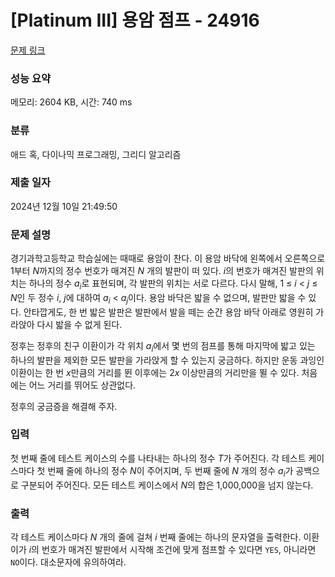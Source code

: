 # [Platinum III] 용암 점프 - 24916 

[문제 링크](https://www.acmicpc.net/problem/24916) 

### 성능 요약

메모리: 2604 KB, 시간: 740 ms

### 분류

애드 혹, 다이나믹 프로그래밍, 그리디 알고리즘

### 제출 일자

2024년 12월 10일 21:49:50

### 문제 설명

<p>경기과학고등학교 학습실에는 때때로 용암이 찬다. 이 용암 바닥에 왼쪽에서 오른쪽으로 1부터 <em>N</em>까지의 정수 번호가 매겨진 <em>N</em> 개의 발판이 떠 있다. <em>i</em>의 번호가 매겨진 발판의 위치는 하나의 정수 <em>a<sub>i</sub></em>로 표현되며, 각 발판의 위치는 서로 다르다. 다시 말해, 1 ≤ <em>i</em> < <em>j</em> ≤ <em>N</em>인 두 정수 <em>i</em>, <em>j</em>에 대하여 <em>a<sub>i</sub></em> < <em>a<sub>j</sub></em>이다. 용암 바닥은 밟을 수 없으며, 발판만 밟을 수 있다. 안타깝게도, 한 번 밟은 발판은 발판에서 발을 떼는 순간 용암 바닥 아래로 영원히 가라앉아 다시 밟을 수 없게 된다.</p>

<p>정후는 정후의 친구 이환이가 각 위치 <em>a<sub>i</sub></em>에서 몇 번의 점프를 통해 마지막에 밟고 있는 하나의 발판을 제외한 모든 발판을 가라앉게 할 수 있는지 궁금하다. 하지만 운동 과잉인 이환이는 한 번 <em>x</em>만큼의 거리를 뛴 이후에는 2<em>x</em> 이상만큼의 거리만을 뛸 수 있다. 처음에는 어느 거리를 뛰어도 상관없다.</p>

<p>정후의 궁금증을 해결해 주자.</p>

### 입력 

 <p>첫 번째 줄에 테스트 케이스의 수를 나타내는 하나의 정수 <em>T</em>가 주어진다. 각 테스트 케이스마다 첫 번째 줄에 하나의 정수 <em>N</em>이 주어지며, 두 번째 줄에 <em>N</em> 개의 정수 <em>a<sub>i</sub></em>가 공백으로 구분되어 주어진다. 모든 테스트 케이스에서 <em>N</em>의 합은 1,000,000을 넘지 않는다.</p>

### 출력 

 <p>각 테스트 케이스마다 <em>N</em> 개의 줄에 걸쳐 <em>i</em> 번째 줄에는 하나의 문자열을 출력한다. 이환이가 <em>i</em>의 번호가 매겨진 발판에서 시작해 조건에 맞게 점프할 수 있다면 <code>YES</code>, 아니라면 <code>NO</code>이다. 대소문자에 유의하여라.</p>

